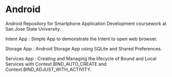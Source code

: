 Android
=======
Android Repository for Smartphone Application Development coursework at San Jose State University.

Intent App : Simple App to demonstrate the Intent to open web browser.

Storage App : Android Storage App using SQLite and Shared Preferences.

Services App : Creating and Managing the lifecycle of Bound and Local Services with Context.BIND_AUTO_CREATE and Context.BIND_ADJUST_WITH_ACTIVITY.
